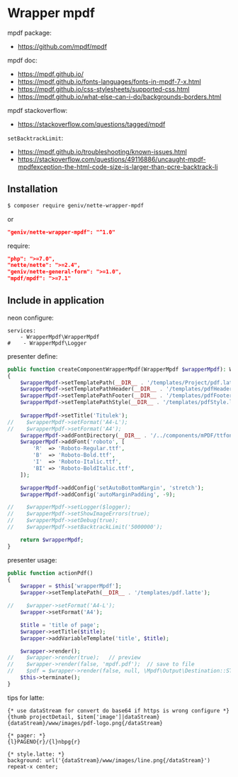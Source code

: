 Wrapper mpdf
============

mpdf package:
- https://github.com/mpdf/mpdf


mpdf doc:
- https://mpdf.github.io/
- https://mpdf.github.io/fonts-languages/fonts-in-mpdf-7-x.html
- https://mpdf.github.io/css-stylesheets/supported-css.html
- https://mpdf.github.io/what-else-can-i-do/backgrounds-borders.html


mpdf stackoverflow:
- https://stackoverflow.com/questions/tagged/mpdf


`setBacktrackLimit`:
- https://mpdf.github.io/troubleshooting/known-issues.html
- https://stackoverflow.com/questions/49116886/uncaught-mpdf-mpdfexception-the-html-code-size-is-larger-than-pcre-backtrack-li

Installation
------------

```sh
$ composer require geniv/nette-wrapper-mpdf
```
or
```json
"geniv/nette-wrapper-mpdf": "^1.0"
```

require:
```json
"php": ">=7.0",
"nette/nette": ">=2.4",
"geniv/nette-general-form": ">=1.0",
"mpdf/mpdf": ">=7.1"
```

Include in application
----------------------

neon configure:
```neon
services:
    - WrapperMpdf\WrapperMpdf
#    - WrapperMpdf\Logger
```

presenter define:
```php
public function createComponentWrapperMpdf(WrapperMpdf $wrapperMpdf): WrapperMpdf
{
    $wrapperMpdf->setTemplatePath(__DIR__ . '/templates/Project/pdf.latte');
    $wrapperMpdf->setTemplatePathHeader(__DIR__ . '/templates/pdfHeader.latte');
    $wrapperMpdf->setTemplatePathFooter(__DIR__ . '/templates/pdfFooter.latte');
    $wrapperMpdf->setTemplatePathStyle(__DIR__ . '/templates/pdfStyle.latte');
    
    $wrapperMpdf->setTitle('Titulek');
//    $wrapperMpdf->setFormat('A4-L');
//    $wrapperMpdf->setFormat('A4');
    $wrapperMpdf->addFontDirectory(__DIR__ . '/../components/mPDF/ttfonts');
    $wrapperMpdf->addFont('roboto', [
        'R'  => 'Roboto-Regular.ttf',
        'B'  => 'Roboto-Bold.ttf',
        'I'  => 'Roboto-Italic.ttf',
        'BI' => 'Roboto-BoldItalic.ttf',
    ]);

    $wrapperMpdf->addConfig('setAutoBottomMargin', 'stretch');
    $wrapperMpdf->addConfig('autoMarginPadding', -9);

//    $wrapperMpdf->setLogger($logger);
//    $wrapperMpdf->setShowImageErrors(true);
//    $wrapperMpdf->setDebug(true);
//    $wrapperMpdf->setBacktrackLimit('5000000');

    return $wrapperMpdf;
}
```

presenter usage:
```php
public function actionPdf()
{
    $wrapper = $this['wrapperMpdf'];
    $wrapper->setTemplatePath(__DIR__ . '/templates/pdf.latte');

//    $wrapper->setFormat('A4-L');
    $wrapper->setFormat('A4');

    $title = 'title of page';
    $wrapper->setTitle($title);
    $wrapper->addVariableTemplate('title', $title);

    $wrapper->render();
//    $wrapper->render(true);   // preview
//    $wrapper->render(false, 'mpdf.pdf');  // save to file
//    $pdf = $wrapper->render(false, null, \Mpdf\Output\Destination::STRING_RETURN);  // return to variable
    $this->terminate();
}
```

tips for latte:
```latte
{* use dataStream for convert do base64 if https is wrong configure *}
{thumb projectDetail, $item['image']|dataStream}
{dataStream}/www/images/pdf-logo.png{/dataStream}

{* pager: *}
{l}PAGENO{r}/{l}nbpg{r}

{* style.latte: *}
background: url('{dataStream}/www/images/line.png{/dataStream}') repeat-x center;
```
